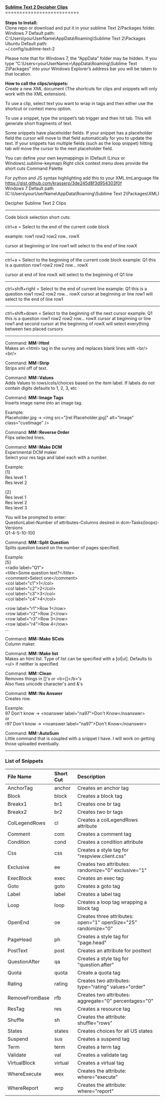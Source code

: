 <b><u>Sublime Text 2 Decipher Clips</u></b><br/>
==========================<br/><br/>
<b>Steps to Install:</b><br/>
Clone repo or download and put it in your sublime Text 2/Packages folder.<br/>
Windows 7 Default path:<br/>
C:\Users\yourUserName\AppData\Roaming\Sublime Text 2\Packages<br/>
Ubuntu Default path:<br/>
~/.config/sublime-text-2

Please note that for Windows 7, the “AppData” folder may be hidden. If you type “C:\Users\<yourUserName>\AppData\Roaming\Sublime Text 2\Packages”  into your Windows Explorer’s address bar you will be taken to that location.


<b>How to call the clips/snippets:</b><br/>
Create a new XML document (The shortcuts for clips and snippets will only work with the XML extension). 

To use a clip, select text you want to wrap in tags and then either use the shortcut or context menu option.  

To use a snippet, type the snippet’s tab trigger and then hit tab. This will generate short fragments of text. 

Some snippets have placeholder fields. If your snippet has a placeholder field the cursor will move to that field automatically for you to update the text. If your snippets has multiple fields (such as the loop snippet) hitting tab will move the cursor to the next placeholder field. 

You can define your own keymappings in (Default (Linux or Windows).sublime-keymap)
Right click context menu does provide the short cuts
Command Palette 

For python and JS syntax highlighting add this to your XML.tmLanguage file
https://gist.github.com/krasserp/3de245d8f3d954303f0f<br/>
Windows 7 Default path (C:\Users\yourUserName\AppData\Roaming\Sublime Text 2\Packages\XML)

Decipher Sublime Text 2 Clips

------------------------------
Code block selection short cuts:

ctrl+e = Select to the end of the current code block

example:
row1
row2
row2
row..
rowX

cursor at beginning or line row1 will select to the end of line rowX 
______________________________________________________________________

ctrl+a = Select to the beginning of the current code block
example:
Q1 this is a question
  <row label="r1">row1</row>
  <row label="r2">row2</row>
  <row label="r3">row2</row>
  <row label="r4">row...</row>
  <row label="r5">rowX</row>

cursor at end of line rowX will select to the beginning of Q1 line

________________________________


ctrl+shift+right = Select to the end of current line 
example:
Q1 this is a question
  <row label="r1">row1</row>
  <row label="r2">row2</row>
  <row label="r3">row2</row>
  <row label="r4">row...</row>
  <row label="r5">rowX</row>
cursor at beginning or line row1 will select to the end of line row1

_________________________________

ctrl+shift+down = Select to the beginning of the next cursor
example:
Q1 this is a question
  <row label="r1">row1</row>
  <row label="r2">row2</row>
  <row label="r3">row2</row>
  <row label="r4">row...</row>
  <row label="r5">rowX</row>
cursor at beginning or line row1 and second cursor at the beginning of rowX will select everything between two placed cursors

_________________________________




Command: <b>MM::Html</b><br>
Makes an &lt;html&gt; tag in the survey and replaces blank lines with &lt;br/&gt; &lt;br/&gt;

Command: <b>MM::Strip</b><br>
Strips xml off of text. 

Command: <b>MM::Values</b><br>
Adds Values to rows/cols/choices based on the item label. If labels do not contain digits defaults to 1, 2, 3, etc

Command: <b>MM::Image Tags</b><br>
Inserts image name into an image tag. 

Example:<br>
Placeholder.jpg -&gt; &lt;img src="[rel Placeholder.jpg]" alt="Image" class="custImage" /&gt;

Command: <b>MM::Reverse Order</b><br>
Flips selected lines.

Command: <b>MM::Make DCM</b><br>
Experimental DCM maker<br>
Select your res tags and label each with a number. 

Example:<br>
[1]<br>
Res level 1<br>
Res level 2<br>

[2]<br>
Res level 1<br>
Res level 2 <br>
Res level 3<br>

You will be prompted to enter:<br>
QuestionLabel-Number of attributes-Columns desired in dcm-Tasks(loops)-Versions<br>
Q1-4-5-10-100

Command: <b>MM::Split Question</b><br>
Splits question based on the number of pages specified. 

Example:<br>
[5]<br>
&lt;radio label="Q1"&gt;<br>
&lt;title&gt;Some question text?&lt;/title&gt;<br>
&lt;comment&gt;Select one&lt;/comment&gt;<br>
  &lt;col label="c1"&gt;1&lt;/col&gt;<br>
  &lt;col label="c2"&gt;2&lt;/col&gt;<br>
  &lt;col label="c3"&gt;3&lt;/col&gt;<br>
  &lt;col label="c4"&gt;4&lt;/col&gt;<br>

  &lt;row label="r1"&gt;Row 1&lt;/row&gt;<br>
  &lt;row label="r2"&gt;Row 2&lt;/row&gt;<br>
  &lt;row label="r3"&gt;Row 3&lt;/row&gt;<br>
  &lt;row label="r4"&gt;Row 4&lt;/row&gt;<br>
  ...<br>

Command: <b>MM::Make SCols</b><br>
Column maker.

Command: <b>MM::Make list</b><br>
Makes an html list. Type of list can be specified with a [ol|ul]. Defaults to &lt;ul&gt; if neither is specified

Command: <b>MM::Clean</b><br>
Removes things in []'s or &lt;b&gt;[]&lt;/b&gt;'s<br>
Also fixes unicode character's and &'s

Command: <b>MM::No Answer</b><br>
Creates <noanswer> row.

Example:<br>
97 Don't know -> &lt;noanswer label="na97"&gt;Don't Know&lt;/noanswer&gt;<br>
or <br>
r97 Don't know -> &lt;noanswer label="na97"&gt;Don't Know&lt;/noanswer&gt;<br>

Command: <b>MM::AutoSum</b><br>
Little command that is coupled with a snippet I have. I will work on getting those uploaded eventually.

-----------------------
<h3>List of Snippets</h3>

|File Name|Short Cut|Description|
|:------------|:----------|:-----------|
|AnchorTag|anchor|Creates an anchor tag|
|Block|block|Creates a block tag|
|Breakx1|br1|Creates one br tag|
|Breakx2|br2|Creates two br tags|
|ColLegendRows|cl|Creates a colLegendRows attribute |
|Comment|com|Creates a comment tag|
|Condition|cond|Creates a condition attribute|
|Css|css|Creates a style tag for "respview.client.css"|
|Exclusive|ee|Creates two attributes: randomize="0" exclusive="1"|
|ExecBlock|exec|Creates an exec tag|
|Goto|goto|Creates a goto tag|
|Label|label|Creates a label tag|
|Loop|loop|Creates a loop tag wrapping a block tag|
|OpenEnd|oe|Creates three attributes: open="1" openSize="25" randomize="0"|
|PageHead|ph|Creates a style tag for "page.head"|
|PostText|post|Creates an attribute for posttext|
|QuestionAfter|qa|Creates a style tag for "question.after"|
|Quota|quota|Create a quota tag|
|Rating|rating|Creates two attributes: type="rating" values="order"|
|RemoveFromBase|rfb|Creates two attributes: aggregate="0" percentages="0"|
|ResTag|res|Creates a resource tag|
|Shuffle|sh|Creates the attribute: shuffle="rows"|
|States|states|Creates choices for all US states|
|Suspend|sus|Creates a suspend tag|
|Term|term|Creates a term tag|
|Validate|val|Creates a validate tag|
|VirtualBlock|virtual|Creates a virtual tag|
|WhereExecute|wex|Creates the attribute: where="execute"|
|WhereReport|wrp|Creates the attribute: where="report"|

<br/>